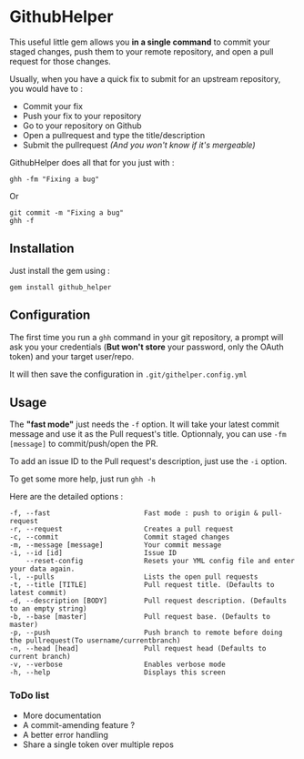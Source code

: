 # GithubHelper
This useful little gem allows you **in a single command** to commit your staged changes, push them to your remote repository, and open a pull request for those changes. 

Usually, when you have a quick fix to submit for an upstream repository, you would have to : 

* Commit your fix
* Push your fix to your repository
* Go to your repository on Github
* Open a pullrequest and type the title/description
* Submit the pullrequest *(And you won't know if it's mergeable)*

GithubHelper does all that for you just with :

	ghh -fm "Fixing a bug"
Or

	git commit -m "Fixing a bug"
	ghh -f

## Installation

Just install the gem using :

    gem install github_helper

## Configuration
The first time you run a `ghh` command in your git repository, a prompt will ask you your credentials (**But won't store** your password, only the OAuth token) and your target user/repo.

It will then save the configuration in `.git/githelper.config.yml`  

## Usage
The **"fast mode"** just needs the `-f` option. It will take your latest commit message and use it as the Pull request's title. Optionnaly, you can use `-fm [message]` to commit/push/open the PR. 

To add an issue ID to the Pull request's description, just use the `-i` option.

To get some more help, just run `ghh -h`

Here are the detailed options :

    -f, --fast                       Fast mode : push to origin & pull-request
    -r, --request                    Creates a pull request
    -c, --commit                     Commit staged changes
    -m, --message [message]          Your commit message
    -i, --id [id]                    Issue ID
        --reset-config               Resets your YML config file and enter your data again.
    -l, --pulls                      Lists the open pull requests
    -t, --title [TITLE]              Pull request title. (Defaults to latest commit)
    -d, --description [BODY]         Pull request description. (Defaults to an empty string)
    -b, --base [master]              Pull request base. (Defaults to master)
    -p, --push                       Push branch to remote before doing the pullrequest(To username/currentbranch)
    -n, --head [head]                Pull request head (Defaults to current branch)
    -v, --verbose                    Enables verbose mode
    -h, --help                       Displays this screen

### ToDo list
* More documentation
* A commit-amending feature ?
* A better error handling
* Share a single token over multiple repos